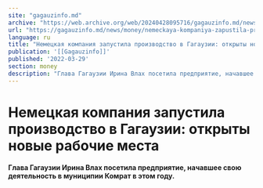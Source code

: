 ```yaml
---
site: "gagauzinfo.md"
archive: "https://web.archive.org/web/20240428095716/gagauzinfo.md/news/money/nemeckaya-kompaniya-zapustila-proizvodstvo-v-gagauzii-otkryty-novye-rabochie-mesta"
url: "https://gagauzinfo.md/news/money/nemeckaya-kompaniya-zapustila-proizvodstvo-v-gagauzii-otkryty-novye-rabochie-mesta"
language: ru
title: "Немецкая компания запустила производство в Гагаузии: открыты новые рабочие места"
publication: '[[Gagauzinfo]]'
published: '2022-03-29'
section: money
description: "Глава Гагаузии Ирина Влах посетила предприятие, начавшее свою деятельность в муниципии Комрат в этом году."
---
```


# Немецкая компания запустила производство в Гагаузии: открыты новые рабочие места

**Глава Гагаузии Ирина Влах посетила предприятие, начавшее свою деятельность в муниципии Комрат в этом году.**
